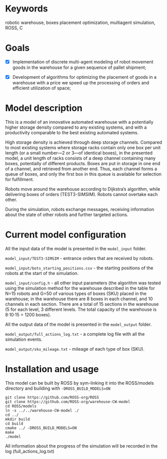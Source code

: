 # Keywords

robotic warehouse, boxes placement optimization, multiagent simulation, ROSS, C

# Goals

- [x] Implementation of discrete multi-agent modeling of robot movement
goods in the warehouse for a given sequence of pallet shipment;

- [x] Development of algorithms for optimizing the placement of goods in a warehouse with a price
we speed up the processing of orders and efficient utilization of space;

# Model description

This is a model of an innovative automated warehouse with a potentially higher storage density compared to any existing systems, and with a productivity comparable to the best existing automated systems.

High storage density is achieved through deep storage channels. Compared to most existing systems where storage racks contain only one box per unit length (or a small number—2 or 3—of identical boxes), in the presented model, a unit length of racks consists of a deep channel containing many boxes, potentially of different products. Boxes are put in storage in one end of a channel, and retrieved from another end. Thus, each channel forms a queue of boxes, and only the first box in this queue is available for selection for fulfillment.

Robots move around the warehouse according to Dijkstra’s algorithm, while delivering boxes of orders (TEST3-SIMSIM). Robots cannot overtake each other.

During the simulation, robots exchange messages, receiving information about the state of other robots and further targeted actions.

# Current model configuration

All the input data of the model is presented in the `model_input` folder.

`model_input/TEST3-SIMSIM` - еntrance orders that are received by robots.

`model_input/bots_starting_positions.csv` - the starting positions of the robots at the start of the simulation.

`model_input/config.h` - all other input parameters (the algorithm was tested using the simulation method for the warehouse described in the table for N=15 robots and G=50 of various types of boxes (SKU) placed in the warehouse; in the warehouse there are 8 boxes in each channel, and 10 channels in each section. There are a total of 15 sections in the warehouse (5 for each level, 3 different levels. The total capacity of the warehouse is 8·10·15 = 1200 boxes).

All the output data of the model is presented in the `model_output` folder.

`model_output/full_actions_log.txt` - a complete log file with all the simulation events.

`model_output/sku_mileage.txt` - mileage of each type of box (SKU).

# Installation and usage

This model can be built by ROSS by sym-linking it into the ROSS/models directory and building with `-DROSS_BUILD_MODELS=ON`

``` shell
git clone https://github.com/ROSS-org/ROSS
git clone https://github.com/ROSS-org/warehouse-CW-model
cd ROSS/models
ln -s ../../warehouse-CW-model ./
cd ../
mkdir build
cd build
cmake ../ -DROSS_BUILD_MODELS=ON
make
./model
```

All information about the progress of the simulation will be recorded in the log (full_actions_log.txt)


